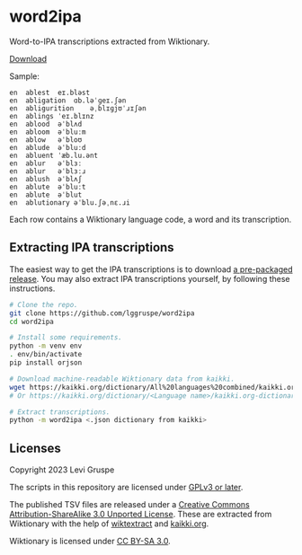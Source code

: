 # word2ipa

Word-to-IPA transcriptions extracted from Wiktionary.

[Download](https://github.com/lggruspe/word2ipa/releases)

Sample:

```tsv
en	ablest	eɪ.bləst
en	abligation	ɑb.ləˈɡeɪ.ʃən
en	abligurition	əˌblɪɡjʊˈɹɪʃən
en	ablings	ˈeɪ.blɪnz
en	ablood	əˈblʌd
en	abloom	əˈbluːm
en	ablow	əˈbloʊ
en	ablude	əˈbluːd
en	abluent	ˈæb.lu.ənt
en	ablur	əˈblɜː
en	ablur	əˈblɜːɹ
en	ablush	əˈblʌʃ
en	ablute	əˈbluːt
en	ablute	əˈblut
en	ablutionary	əˈblu.ʃəˌnɛ.ɹi
```

Each row contains a Wiktionary language code, a word and its transcription.

## Extracting IPA transcriptions

The easiest way to get the IPA transcriptions is to download [a pre-packaged release](https://github.com/lggruspe/word2ipa/releases).
You may also extract IPA transcriptions yourself, by following these instructions.

```bash
# Clone the repo.
git clone https://github.com/lggruspe/word2ipa
cd word2ipa

# Install some requirements.
python -m venv env
. env/bin/activate
pip install orjson

# Download machine-readable Wiktionary data from kaikki.
wget https://kaikki.org/dictionary/All%20languages%20combined/kaikki.org-dictionary-all.json
# Or https://kaikki.org/dictionary/<Language name>/kaikki.org-dictionary-<Language name>.json

# Extract transcriptions.
python -m word2ipa <.json dictionary from kaikki>
```

## Licenses

Copyright 2023 Levi Gruspe

The scripts in this repository are licensed under [GPLv3 or later](./LICENSES/GNU_GPLv3.txt).

The published TSV files are released under a [Creative Commons Attribution-ShareAlike 3.0 Unported License](./LICENSES/CC_BY-SA_3.0.txt).
These are extracted from Wiktionary with the help of [wiktextract](https://github.com/tatuylonen/wiktextract) and [kaikki.org](https://kaikki.org/index.html).

Wiktionary is licensed under [CC BY-SA 3.0](https://en.wiktionary.org/wiki/Wiktionary:Text_of_Creative_Commons_Attribution-ShareAlike_3.0_Unported_License).
